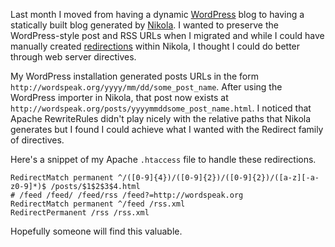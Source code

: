 <!--
.. title: Preserving WordPress permalinks in Nikola
.. slug: preserving-wordpress-permalinks-in-nikola
.. date: 2013/02/09 16:41:29
.. tags: Technology, UNIX
.. link: 
.. description: 
-->


Last month I moved from having a dynamic [WordPress](http://wordpress.org) blog to having a statically built blog generated by [Nikola](http://getnikola.com). I wanted to preserve the WordPress-style post and RSS URLs when I migrated and while I could have manually created [redirections](http://getnikola.com/handbook.html#redirections) within Nikola, I thought I could do better through web server directives.

My WordPress installation generated posts URLs in the form `http://wordspeak.org/yyyy/mm/dd/some_post_name`. After using the WordPress importer in Nikola, that post now exists at `http://wordspeak.org/posts/yyyymmddsome_post_name.html`. I noticed that Apache RewriteRules didn't play nicely with the relative paths that Nikola generates but I found I could achieve what I wanted with the Redirect family of directives.

Here's a snippet of my Apache `.htaccess` file to handle these redirections.

```apacheconf
RedirectMatch permanent ^/([0-9]{4})/([0-9]{2})/([0-9]{2})/([a-z][-a-z0-9]*)$ /posts/$1$2$3$4.html
# /feed /feed/ /feed/rss /feed?=http://wordspeak.org
RedirectMatch permanent ^/feed /rss.xml
RedirectPermanent /rss /rss.xml
```

Hopefully someone will find this valuable.

